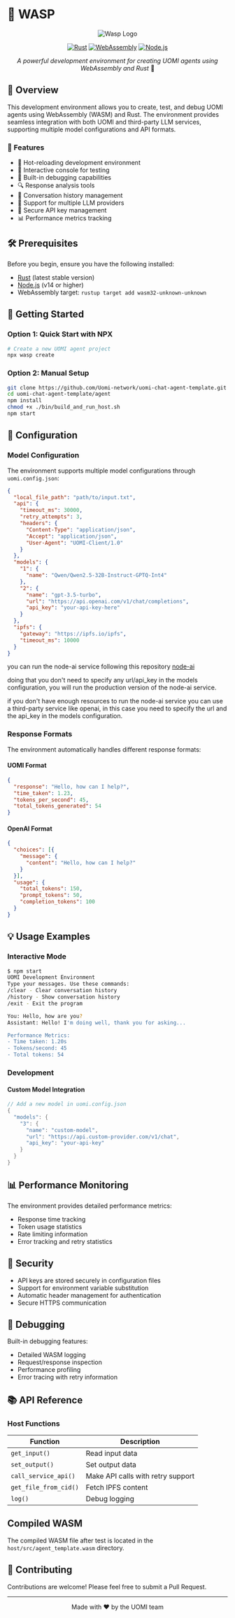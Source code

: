 # 🚀 WASP

<div align="center">

![Wasp Logo](./wasp-tech-logo.png)


[![Rust](https://img.shields.io/badge/rust-%23000000.svg?style=for-the-badge&logo=rust&logoColor=white)](https://www.rust-lang.org/)
[![WebAssembly](https://img.shields.io/badge/wasm-%23654FF0.svg?style=for-the-badge&logo=webassembly&logoColor=white)](https://webassembly.org/)
[![Node.js](https://img.shields.io/badge/node.js-6DA55F?style=for-the-badge&logo=node.js&logoColor=white)](https://nodejs.org/)

*A powerful development environment for creating UOMI agents using WebAssembly and Rust* 🦀

</div>

## 📖 Overview

This development environment allows you to create, test, and debug UOMI agents using WebAssembly (WASM) and Rust. The environment provides seamless integration with both UOMI and third-party LLM services, supporting multiple model configurations and API formats.

### 🌟 Features

- 🔄 Hot-reloading development environment
- 📝 Interactive console for testing
- 🐛 Built-in debugging capabilities
- 🔍 Response analysis tools
- 💾 Conversation history management
- 🔌 Support for multiple LLM providers
- 🔑 Secure API key management
- 📊 Performance metrics tracking

## 🛠 Prerequisites

Before you begin, ensure you have the following installed:

- [Rust](https://rustup.rs/) (latest stable version)
- [Node.js](https://nodejs.org/) (v14 or higher)
- WebAssembly target: `rustup target add wasm32-unknown-unknown`

## 🚀 Getting Started

### Option 1: Quick Start with NPX

```bash
# Create a new UOMI agent project
npx wasp create
```

### Option 2: Manual Setup

```bash
git clone https://github.com/Uomi-network/uomi-chat-agent-template.git
cd uomi-chat-agent-template/agent
npm install
chmod +x ./bin/build_and_run_host.sh
npm start
```

## 🔧 Configuration

### Model Configuration

The environment supports multiple model configurations through `uomi.config.json`:

```json
{
  "local_file_path": "path/to/input.txt",
  "api": {
    "timeout_ms": 30000,
    "retry_attempts": 3,
    "headers": {
      "Content-Type": "application/json",
      "Accept": "application/json",
      "User-Agent": "UOMI-Client/1.0"
    }
  },
  "models": {
    "1": {
      "name": "Qwen/Qwen2.5-32B-Instruct-GPTQ-Int4"
    },
    "2": {
      "name": "gpt-3.5-turbo",
      "url": "https://api.openai.com/v1/chat/completions",
      "api_key": "your-api-key-here"
    }
  },
  "ipfs": {
    "gateway": "https://ipfs.io/ipfs",
    "timeout_ms": 10000
  }
}
```

you can run the node-ai service following this repository [node-ai](https://github.com/Uomi-network/uomi-node-ai)

doing that you don't need to specify any url/api_key in the models configuration, you will run the production version of the node-ai service.

if you don't have enough resources to run the node-ai service you can use a third-party service like openai, in this case you need to specify the url and the api_key in the models configuration.

### Response Formats

The environment automatically handles different response formats:

#### UOMI Format
```json
{
  "response": "Hello, how can I help?",
  "time_taken": 1.23,
  "tokens_per_second": 45,
  "total_tokens_generated": 54
}
```

#### OpenAI Format
```json
{
  "choices": [{
    "message": {
      "content": "Hello, how can I help?"
    }
  }],
  "usage": {
    "total_tokens": 150,
    "prompt_tokens": 50,
    "completion_tokens": 100
  }
}
```

## 💡 Usage Examples

### Interactive Mode
```bash
$ npm start
UOMI Development Environment
Type your messages. Use these commands:
/clear - Clear conversation history
/history - Show conversation history
/exit - Exit the program

You: Hello, how are you?
Assistant: Hello! I'm doing well, thank you for asking...

Performance Metrics:
- Time taken: 1.20s
- Tokens/second: 45
- Total tokens: 54
```

### Development

#### Custom Model Integration
```rust
// Add a new model in uomi.config.json
{
  "models": {
    "3": {
      "name": "custom-model",
      "url": "https://api.custom-provider.com/v1/chat",
      "api_key": "your-api-key"
    }
  }
}
```

## 📊 Performance Monitoring

The environment provides detailed performance metrics:

- Response time tracking
- Token usage statistics
- Rate limiting information
- Error tracking and retry statistics

## 🔐 Security

- API keys are stored securely in configuration files
- Support for environment variable substitution
- Automatic header management for authentication
- Secure HTTPS communication

## 🐛 Debugging

Built-in debugging features:
- Detailed WASM logging
- Request/response inspection
- Performance profiling
- Error tracing with retry information

## 📚 API Reference

### Host Functions

| Function | Description |
|----------|-------------|
| `get_input()` | Read input data |
| `set_output()` | Set output data |
| `call_service_api()` | Make API calls with retry support |
| `get_file_from_cid()` | Fetch IPFS content |
| `log()` | Debug logging |

## Compiled WASM

The compiled WASM file after test is located in the `host/src/agent_template.wasm` directory.

## 🤝 Contributing

Contributions are welcome! Please feel free to submit a Pull Request.

---

<div align="center">
Made with ❤️ by the UOMI team
</div>
